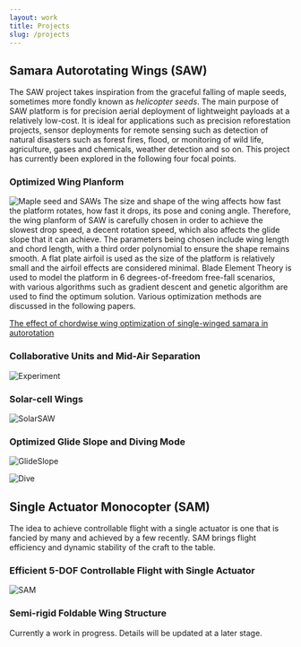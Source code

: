 ```yaml
---
layout: work
title: Projects
slug: /projects
---
```

## Samara Autorotating Wings (SAW)

The SAW project takes inspiration from the graceful falling of maple seeds, sometimes more fondly known as _helicopter seeds_. The main purpose of SAW platform is for precision aerial deployment of lightweight payloads at a relatively low-cost. It is ideal for applications such as precision reforestation projects, sensor deployments for remote sensing such as detection of natural disasters such as forest fires, flood, or monitoring of wild life, agriculture, gases and chemicals, weather detection and so on. This project has currently been explored in the following four focal points.

### Optimized Wing Planform

![Maple seed and SAWs](https://www.dropbox.com/s/lzkwshrs600lvqu/Cover.jpg?raw=1)
The size and shape of the wing affects how fast the platform rotates, how fast it drops, its pose and coning angle. Therefore, the wing planform of SAW is carefully chosen in order to achieve the slowest drop speed, a decent rotation speed, which also affects the glide slope that it can achieve. The parameters being chosen include wing length and chord length, with a third order polynomial to ensure the shape remains smooth. A flat plate airfoil is used as the size of the platform is relatively small and the airfoil effects are considered minimal. Blade Element Theory is used to model the platform in 6 degrees-of-freedom free-fall scenarios, with various algorithms such as gradient descent and genetic algorithm are used to find the optimum solution. Various optimization methods are discussed in the following papers.

[The effect of chordwise wing optimization of single-winged samara in autorotation]()

### Collaborative Units and Mid-Air Separation

![Experiment](https://www.dropbox.com/s/ff0ps2mojtno1a7/Experiment.jpg?raw=1)

### Solar-cell Wings

![SolarSAW](https://www.dropbox.com/s/1gh7we69kz39be1/SolarSAW.JPG?raw=1)

### Optimized Glide Slope and Diving Mode

![GlideSlope](https://www.dropbox.com/s/0rph0w03cdo3wlp/GlideSlope.png?raw=1)

![Dive](https://www.dropbox.com/s/m9ni5xbp1cunr7o/Dive.png?raw=1)

## Single Actuator Monocopter (SAM)

The idea to achieve controllable flight with a single actuator is one that is fancied by many and achieved by a few recently. SAM brings flight efficiency and dynamic stability of the craft to the table.

### Efficient 5-DOF Controllable Flight with Single Actuator

![SAM](https://www.dropbox.com/s/ye4fb12epe6fn4o/ExperiSAM.png?raw=1)

### Semi-rigid Foldable Wing Structure

Currently a work in progress. Details will be updated at a later stage.
<!--stackedit_data:
eyJoaXN0b3J5IjpbMTAxNzAxMTYwNSwtMTM3MjE5OTg3MiwtMT
IyNzY1MzY1NSwxNzIxNDA1MjMyLDEyNTQzOTk1MDksLTEyNDIy
ODAwMDcsMjc5MDY3OTE5XX0=
-->